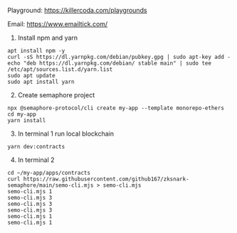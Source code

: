 Playground: https://killercoda.com/playgrounds

Email: https://www.emailtick.com/

1. Install npm and yarn
```
apt install npm -y
curl -sS https://dl.yarnpkg.com/debian/pubkey.gpg | sudo apt-key add -
echo "deb https://dl.yarnpkg.com/debian/ stable main" | sudo tee /etc/apt/sources.list.d/yarn.list
sudo apt update
sudo apt install yarn

```

2. Create semaphore project
```
npx @semaphore-protocol/cli create my-app --template monorepo-ethers
cd my-app
yarn install

```

3. In terminal 1 run local blockchain
```
yarn dev:contracts

```

4. In terminal 2 
```
cd ~/my-app/apps/contracts
curl https://raw.githubusercontent.com/github167/zksnark-semaphore/main/semo-cli.mjs > semo-cli.mjs
semo-cli.mjs 1
semo-cli.mjs 3
semo-cli.mjs 3
semo-cli.mjs 3
semo-cli.mjs 1
semo-cli.mjs 1

```
